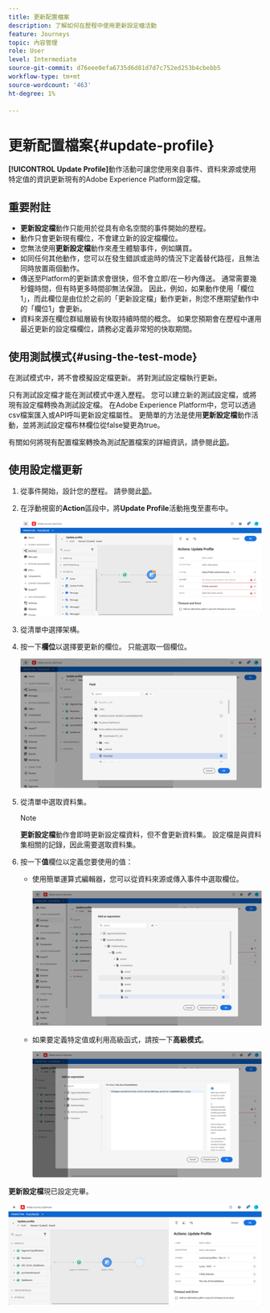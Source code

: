 ```yaml
---
title: 更新配置檔案
description: 了解如何在歷程中使用更新設定檔活動
feature: Journeys
topic: 內容管理
role: User
level: Intermediate
source-git-commit: d76eee0efa6735d6d81d7d7c752ed253b4cbebb5
workflow-type: tm+mt
source-wordcount: '463'
ht-degree: 1%

---
```


# 更新配置檔案{#update-profile}

**[!UICONTROL Update Profile]**&#x200B;動作活動可讓您使用來自事件、資料來源或使用特定值的資訊更新現有的Adobe Experience Platform設定檔。

## 重要附註

* **更新設定檔**&#x200B;動作只能用於從具有命名空間的事件開始的歷程。
* 動作只會更新現有欄位，不會建立新的設定檔欄位。
* 您無法使用&#x200B;**更新設定檔**&#x200B;動作來產生體驗事件，例如購買。
* 如同任何其他動作，您可以在發生錯誤或逾時的情況下定義替代路徑，且無法同時放置兩個動作。
* 傳送至Platform的更新請求會很快，但不會立即/在一秒內傳送。 通常需要幾秒鐘時間，但有時更多時間卻無法保證。 因此，例如，如果動作使用「欄位1」，而此欄位是由位於之前的「更新設定檔」動作更新，則您不應期望動作中的「欄位1」會更新。
* 資料來源在欄位群組層級有快取持續時間的概念。 如果您預期會在歷程中運用最近更新的設定檔欄位，請務必定義非常短的快取期間。

## 使用測試模式{#using-the-test-mode}

在測試模式中，將不會模擬設定檔更新。 將對測試設定檔執行更新。

只有測試設定檔才能在測試模式中進入歷程。 您可以建立新的測試設定檔，或將現有設定檔轉換為測試設定檔。 在Adobe Experience Platform中，您可以透過csv檔案匯入或API呼叫更新設定檔屬性。 更簡單的方法是使用&#x200B;**更新設定檔**&#x200B;動作活動，並將測試設定檔布林欄位從false變更為true。

有關如何將現有配置檔案轉換為測試配置檔案的詳細資訊，請參閱此[節](../building-journeys/creating-test-profiles.md#create-test-profiles-csv)。

## 使用設定檔更新

1. 從事件開始，設計您的歷程。 請參閱此[節](../building-journeys/journey.md)。

1. 在浮動視窗的&#x200B;**Action**&#x200B;區段中，將&#x200B;**Update Profile**&#x200B;活動拖曳至畫布中。

   ![](../assets/profileupdate0.png)

1. 從清單中選擇架構。

1. 按一下&#x200B;**欄位**&#x200B;以選擇要更新的欄位。 只能選取一個欄位。

   ![](../assets/profileupdate2.png)

1. 從清單中選取資料集。

   >[!NOTE]
   >
   >**更新設定檔**&#x200B;動作會即時更新設定檔資料，但不會更新資料集。 設定檔是與資料集相關的記錄，因此需要選取資料集。

1. 按一下&#x200B;**值**&#x200B;欄位以定義您要使用的值：

   * 使用簡單運算式編輯器，您可以從資料來源或傳入事件中選取欄位。

      ![](../assets/profileupdate4.png)

   * 如果要定義特定值或利用高級函式，請按一下&#x200B;**高級模式**。

      ![](../assets/profileupdate3.png)

**更新設定檔**&#x200B;現已設定完畢。

![](../assets/profileupdate1.png)
